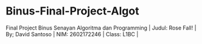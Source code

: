 # Binus-Final-Project-Algot
Final Project Binus Senayan Algoritma dan Programming |
Judul: Rose Fall! |
By; David Santoso |
NIM: 2602172246 |
Class: L1BC |
